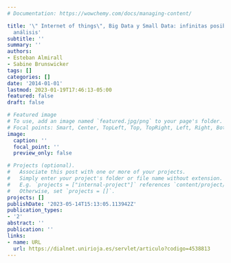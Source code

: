 ```yaml
---
# Documentation: https://wowchemy.com/docs/managing-content/

title: '\" Internet of things\", Big Data y Small Data: infinitas posibilidades de
  análisis'
subtitle: ''
summary: ''
authors:
- Esteban Almirall
- Sabine Brunswicker
tags: []
categories: []
date: '2014-01-01'
lastmod: 2023-01-19T17:46:13-05:00
featured: false
draft: false

# Featured image
# To use, add an image named `featured.jpg/png` to your page's folder.
# Focal points: Smart, Center, TopLeft, Top, TopRight, Left, Right, BottomLeft, Bottom, BottomRight.
image:
  caption: ''
  focal_point: ''
  preview_only: false

# Projects (optional).
#   Associate this post with one or more of your projects.
#   Simply enter your project's folder or file name without extension.
#   E.g. `projects = ["internal-project"]` references `content/project/deep-learning/index.md`.
#   Otherwise, set `projects = []`.
projects: []
publishDate: '2023-05-14T15:13:05.113942Z'
publication_types:
- '2'
abstract: ''
publication: ''
links:
- name: URL
  url: https://dialnet.unirioja.es/servlet/articulo?codigo=4538813
---
```

